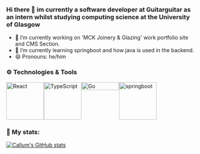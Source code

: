 ### Hi there 👋 im currently a software developer at Guitarguitar as an intern whilst studying computing science at the University of Glasgow

- 🔭 I’m currently working on 'MCK Joinery & Glazing' work portfolio site and CMS Section.
- 🌱 I’m currently learning springboot and how java is used in the backend.
- 😄 Pronouns: he/him


### ⚙️ Technologies & Tools
<div style="display:flex; alignItems:center;justifyContent:center">
<img src="https://upload.wikimedia.org/wikipedia/commons/thumb/a/a7/React-icon.svg/2300px-React-icon.svg.png" alt="React" height="100"/>
<img src="https://upload.wikimedia.org/wikipedia/commons/thumb/4/4c/Typescript_logo_2020.svg/640px-Typescript_logo_2020.svg.png" alt="TypeScript" height="100"/>
  <img src="https://upload.wikimedia.org/wikipedia/commons/thumb/0/05/Go_Logo_Blue.svg/429px-Go_Logo_Blue.svg.png" alt="Go" height="100%" width="100"/>
  
  <img src="https://logos-download.com/wp-content/uploads/2021/01/Spring_Logo.svg" alt="springboot" height="100"/>
  
</div>



### 🧬 My stats:
[![Callum's GitHub stats](https://github-readme-stats.vercel.app/api?username=callummclu&theme=tokyonight&show_icons=true)]()
